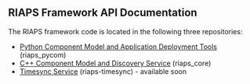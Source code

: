 ## RIAPS Framework API Documentation

The RIAPS framework code is located in the following three repositories:
* [Python Component Model and Application Deployment Tools](apidoc/pycom-apidoc/index.html) (riaps_pycom)
* [C++ Component Model and Discovery Service](apidoc/core-apidoc/index.html) (riaps_core)
* [Timesync Service](apidoc/timesync-apidoc/index.html) (riaps-timesync) - available soon

